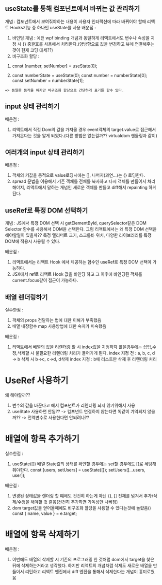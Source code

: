 ## useState를 통해 컴포넌트에서 바뀌는 값 관리하기

개념 : 컴포넌트에서 보여줘야하는 내용이 사용자 인터랙션에 따라 바뀌어야 할때 리액트 Hooks기능 중 하나인 useState를 사용
배운점 :
 1) 바인딩 개념 : 예전 wpf binding 개념과 동일하게 리액트에서도 변수나 속성을 지정 시 {} 중괄호를 사용해서 처리한다.(양방향으로 값을 변경하고 뷰에 연결해주는 것이 현재 코딩 대세??)
 2) 비구조화 할당 : 
   1. const [number, setNumber] = useState(0);
   
   2. const numberState = useState(0);
      const number = numberState[0];
      const setNumber = numberState[1];

    => 동일한 동작을 하지만 비구조화 할당으로 간단하게 표기를 할수 있다.

## input 상태 관리하기
배운점 : 
 1) 리액트에서 직접 Dom의 값을 가져올 경우 event객체의 target.value로 접근해서 가져온다는 것을 알게 되었다.(다른 방법은 없는걸까?? virtualdom 핸들링과 같이)

## 여러개의 input 상태 관리하기
배운점 : 
 1) 객체의 키값을 동적으로 value로딩시에는 [], 나머지(과연...)는 {} 로딩한다.
 2) spread 문법을 이용해서 기존 객체를 전체를 복사하고 다시 객체를 만들어서 처리해야지, 리액트에서 말하는 개념인 새로운 객체를 만들고 diff해서 repainting 하게 된다.

## useRef로 특정 DOM 선택하기
개념 : JS에서 특정 DOM 선택 시 getElementById, querySelector같은 DOM Selector 함수를 사용해서 DOM을 선택한다.
       그럼 리액트에서는 왜 특정 DOM 선택을 해야할일이 있을까?? 특정 엘리머트 크기, 스크롤바 위치, 다양한 라이브러리를 특정 DOM에 적용시 사용될 수 있다.

배운점 :
 1) 리액트에서는 리액트 Hook 에서 제공하는 함수인 useRef로 특정 DOM 선택이 가능하다.
 2) JSX에서 ref로 리액트 Hook 값을 바인딩 하고 그 이후에 바인딩된 객체를 current.focus같이 접근이 가능하다.


## 배열 렌더링하기
실수한점 : 
 1) 객체의 props 전달하는 법에 대한 이해가 부족했음<User user={users[0]}/>
 2) 배열 내장함수 map 사용방법에 대한 숙지가 미숙했음

배운점 :
 1) 리액트에서 배열의 값을 리렌더링 할 시 index값을 지정하지 않을경우에는 삽입,수정,삭제할 시 불필요한 리렌더링 처리가 들어가게 된다. 
  index 지정 전 : a, b, c, d -> b  삭제 시 b->c, c->d, d삭제
  index 지정 : b에 리스트만 삭제 후 리렌더링 처리

# UseRef 사용하기
왜 해야할까??
 1) 변수의 값을 바꾼다고 해서 컴포넌트가 리렌더링 되지 않기위해서 사용
 2) useState 사용하면 안됨?? 
   -> 컴포넌트 연결하지 않는다면 똑같이 기억되지 않을까??
   -> 전역변수로 사용한다면 안되려나??

# 배열에 항목 추가하기
실수한점 : 
 1) useState([]) 배열 State값의 상태를 확인할 경우에는 set할 경우에도 []로 세팅해줘야한다.
 const [users, setUsers] = useState([]);
 setUsers([...users, user]);

 배운점 : 
  1) 변경된 상태값을 렌더링 할 떄에도 건건히 하는게 아닌 {}, [] 전체를 넘겨서 추가/삭제/수정을 해야할 것 같음(건건히 추가하면 가독성만 나빠짐)
  2) dom target값을 얻어올때에도 비구조화 할당을 사용할 수 있다는것에 놀랐음() const { name, value } = e.target;

# 배열에 항목 삭제하기
배운점 : 
 1) 이번에도 배열의 삭제할 시 기존의 프로그래밍 한 것처럼 dom에서 target을 찾은뒤에 삭제하는거라고 생각했다. 하지만 리액트의 개념처럼 삭제도 새로운 배열을 만들어서 리턴하고 리액트 엔진에서 diff 엔진을 통해서 삭제한다는 개념이 흥미로웠음

 
